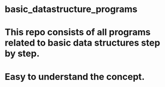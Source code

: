 # basic_datastructure_programs
# This repo consists of all programs related to basic data structures step by step.
# Easy to understand the concept.

